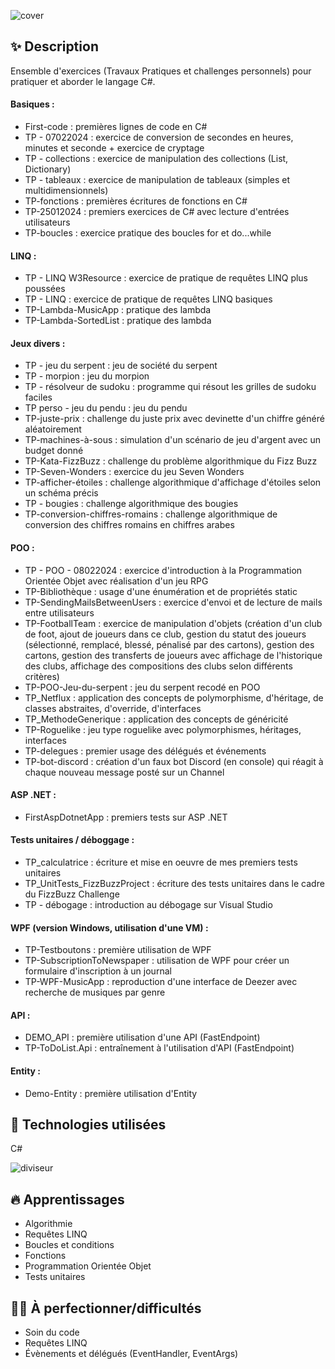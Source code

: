 ![cover](https://github.com/JessicaGUALTIERI/Cours-TP-C-/blob/main/readme_img/README_cover.png)

## ✨ Description 
Ensemble d'exercices (Travaux Pratiques et challenges personnels) pour pratiquer et aborder le langage C#.

#### Basiques :  
* First-code : premières lignes de code en C#  
* TP - 07022024 : exercice de conversion de secondes en heures, minutes et seconde + exercice de cryptage  
* TP - collections : exercice de manipulation des collections (List, Dictionary)  
* TP - tableaux : exercice de manipulation de tableaux (simples et multidimensionnels)  
* TP-fonctions : premières écritures de fonctions en C#  
* TP-25012024 : premiers exercices de C# avec lecture d'entrées utilisateurs  
* TP-boucles : exercice pratique des boucles for et do...while  

#### LINQ :  
* TP - LINQ W3Resource : exercice de pratique de requêtes LINQ plus poussées  
* TP - LINQ : exercice de pratique de requêtes LINQ basiques  
* TP-Lambda-MusicApp : pratique des lambda  
* TP-Lambda-SortedList : pratique des lambda  

#### Jeux divers :
* TP - jeu du serpent : jeu de société du serpent  
* TP - morpion : jeu du morpion  
* TP - résolveur de sudoku : programme qui résout les grilles de sudoku faciles 
* TP perso - jeu du pendu : jeu du pendu  
* TP-juste-prix : challenge du juste prix avec devinette d'un chiffre généré aléatoirement  
* TP-machines-à-sous : simulation d'un scénario de jeu d'argent avec un budget donné  
* TP-Kata-FizzBuzz : challenge du problème algorithmique du Fizz Buzz  
* TP-Seven-Wonders : exercice du jeu Seven Wonders  
* TP-afficher-étoiles : challenge algorithmique d'affichage d'étoiles selon un schéma précis  
* TP - bougies : challenge algorithmique des bougies  
* TP-conversion-chiffres-romains : challenge algorithmique de conversion des chiffres romains en chiffres arabes  

#### POO :  
* TP - POO - 08022024 : exercice d'introduction à la Programmation Orientée Objet avec réalisation d'un jeu RPG  
* TP-Bibliothèque : usage d'une énumération et de propriétés static
* TP-SendingMailsBetweenUsers : exercice d'envoi et de lecture de mails entre utilisateurs  
* TP-FootballTeam : exercice de manipulation d'objets (création d'un club de foot, ajout de joueurs dans ce club, gestion du statut des joueurs (sélectionné, remplacé, blessé, pénalisé par des cartons), gestion des cartons, gestion des transferts de joueurs avec affichage de l'historique des clubs, affichage des compositions des clubs selon différents critères)  
* TP-POO-Jeu-du-serpent : jeu du serpent recodé en POO  
* TP_Netflux : application des concepts de polymorphisme, d'héritage, de classes abstraites, d'override, d'interfaces  
* TP_MethodeGenerique : application des concepts de généricité  
* TP-Roguelike : jeu type roguelike avec polymorphismes, héritages, interfaces  
* TP-delegues : premier usage des délégués et événements  
* TP-bot-discord : création d'un faux bot Discord (en console) qui réagit à chaque nouveau message posté sur un Channel  

#### ASP .NET :  
* FirstAspDotnetApp : premiers tests sur ASP .NET  

#### __Tests unitaires / déboggage :__
* TP_calculatrice : écriture et mise en oeuvre de mes premiers tests unitaires  
* TP_UnitTests_FizzBuzzProject : écriture des tests unitaires dans le cadre du FizzBuzz Challenge
* TP - débogage : introduction au débogage sur Visual Studio  

#### __WPF (version Windows, utilisation d'une VM)__ :
* TP-Testboutons : première utilisation de WPF  
* TP-SubscriptionToNewspaper : utilisation de WPF pour créer un formulaire d'inscription à un journal
* TP-WPF-MusicApp : reproduction d'une interface de Deezer avec recherche de musiques par genre

#### __API__ :
* DEMO_API : première utilisation d'une API (FastEndpoint)
* TP-ToDoList.Api : entraînement à l'utilisation d'API (FastEndpoint)

#### __Entity__ :
* Demo-Entity : première utilisation d'Entity

## 🚀 __Technologies utilisées__  
C#

![diviseur](https://github.com/JessicaGUALTIERI/Cours-TP-C-/blob/main/readme_img/README_diviseur.png)

## 🔥 __Apprentissages__  
* Algorithmie
* Requêtes LINQ
* Boucles et conditions
* Fonctions
* Programmation Orientée Objet
* Tests unitaires

## 🏋️‍♀️ __À perfectionner/difficultés__  
* Soin du code
* Requêtes LINQ
* Évènements et délégués (EventHandler, EventArgs)
